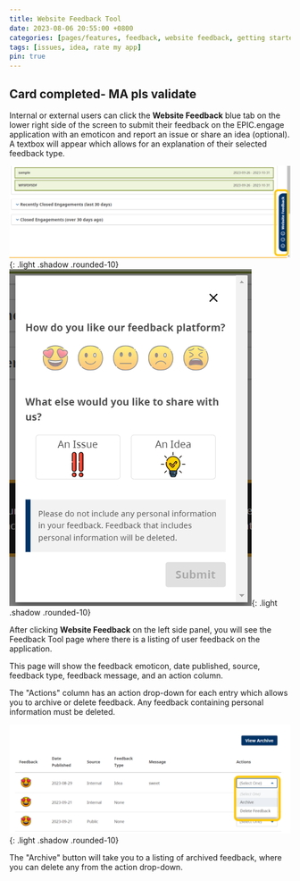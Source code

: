 ```yaml
---
title: Website Feedback Tool
date: 2023-08-06 20:55:00 +0800
categories: [pages/features, feedback, website feedback, getting started, features]
tags: [issues, idea, rate my app]
pin: true
---
```


##  Card completed- MA pls validate

Internal or external users can click the **Website Feedback** blue tab on the lower right side of the screen to submit their feedback on the EPIC.engage application with an emoticon and report an issue or share an idea (optional). A textbox will appear which allows for an explanation of their selected feedback type. 

![Website Feedback tab](/assets/UserGuideImages/Images/website-feedback-tool/website-feedback-sidetab.png){: .light .shadow .rounded-10}
![Website Feedback tab](/assets/UserGuideImages/Images/website-feedback-tool/website-feedback-popup.png){: .light .shadow .rounded-10}

After clicking **Website Feedback** on the left side panel, you will see the Feedback Tool page where there is a listing of user feedback on the application.  

This page will show the feedback emoticon, date published, source, feedback type, feedback message, and an action column.   

The "Actions" column has an action drop-down for each entry which allows you to archive or delete feedback. Any feedback containing personal information must be deleted.

![Website Feedback](/assets/UserGuideImages/Images/website-feedback-tool/feedback-drop-down-archive-delete.png){: .light .shadow .rounded-10}

The "Archive" button will take you to a listing of archived feedback, where you can delete any from the action drop-down.


